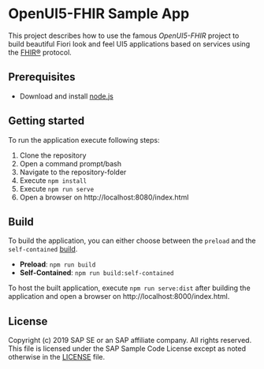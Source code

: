 # OpenUI5-FHIR Sample App
This project describes how to use the famous *OpenUI5-FHIR* project to build beautiful Fiori look and feel UI5 applications based on services using the [FHIR®](https://www.hl7.org/fhir/index.html) protocol.

## Prerequisites
- Download and install [node.js](https://nodejs.org/en/download/)

## Getting started
To run the application execute following steps:
1. Clone the repository
2. Open a command prompt/bash
3. Navigate to the repository-folder
4. Execute `npm install`
5. Execute `npm run serve`
6. Open a browser on http://localhost:8080/index.html

## Build
To build the application, you can either choose between the `preload` and the `self-contained` [build](https://github.com/SAP/ui5-cli#commands).
- **Preload**: `npm run build`
- **Self-Contained**: `npm run build:self-contained`

To host the built application, execute `npm run serve:dist` after building the application and open a browser on http://localhost:8000/index.html.

## License
Copyright (c) 2019 SAP SE or an SAP affiliate company. All rights reserved.
This file is licensed under the SAP Sample Code License except as noted otherwise in the [LICENSE](LICENSE) file.
